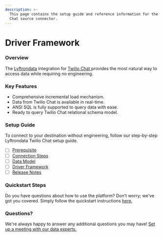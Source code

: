 ```yaml
---
description: >-
  This page contains the setup guide and reference information for the Twilio
  Chat source connector.
---
```


# Driver Framework

### Overview

The [Lyftrondata](https://www.lyftrondata.com/) integration for [Twilio Chat](https://www.lyftrondata.com/integration/business-analytics/twillio/)[ ](https://www.lyftrondata.com/integration/twilio-chat/)provides the most natural way to access data while requiring no engineering.

### Key Features

* Comprehensive incremental load mechanism.
* Data from Twilio Chat is available in real-time.
* ANSI SQL is fully supported to query data with ease.
* Ready to query Twilio Chat relational schema model.

### Setup Guide

To connect to your destination without engineering, follow our step-by-step Lyftrondata Twilio Chat setup guide.

* [ ] [Prerequisite](../../business-analytics/twilio-chat/prerequisite.md)
* [ ] [Connection Steps](../../business-analytics/twilio-chat/connection-steps.md)
* [ ] [Data Model](../../business-analytics/twilio-chat/data-model/)
* [ ] [Driver Framework](../../business-analytics/twilio-chat/driver-framework/)
* [ ] [Release Notes](../../business-analytics/twilio-chat/release-notes.md)

### Quickstart Steps

Do you have questions about how to use the platform? Don't worry; we've got you covered. Simply follow the quickstart instructions [here.](../)

### Questions? <a href="#questions" id="questions"></a>

We're always happy to answer any additional questions you may have! [Set up a meeting with our data experts.](https://www.lyftrondata.com/book-a-meeting/)
